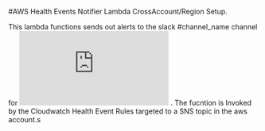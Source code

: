#AWS Health Events Notifier Lambda  CrossAccount/Region Setup.

This lambda functions sends out alerts to the slack #channel_name channel for ![AWS Health Events](https://docs.aws.amazon.com/health/latest/ug/cloudwatch-events-health.html) . The fucntion is Invoked by the Cloudwatch Health Event Rules targeted to a SNS topic in 
the aws account.s